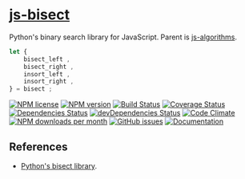 [js-bisect](http://aureooms.github.io/js-bisect)
==

Python's binary search library for JavaScript. Parent is
[js-algorithms](https://github.com/aureooms/js-algorithms).


```js
let {
	bisect_left ,
	bisect_right ,
	insort_left ,
	insort_right ,
} = bisect ;
```

[![NPM license](https://img.shields.io/npm/l/@aureooms/js-bisect.svg?style=flat)](https://raw.githubusercontent.com/aureooms/js-bisect/master/LICENSE)
[![NPM version](https://img.shields.io/npm/v/@aureooms/js-bisect.svg?style=flat)](https://www.npmjs.org/package/@aureooms/js-bisect)
[![Build Status](https://img.shields.io/travis/aureooms/js-bisect.svg?style=flat)](https://travis-ci.org/aureooms/js-bisect)
[![Coverage Status](https://img.shields.io/coveralls/aureooms/js-bisect.svg?style=flat)](https://coveralls.io/r/aureooms/js-bisect)
[![Dependencies Status](https://img.shields.io/david/aureooms/js-bisect.svg?style=flat)](https://david-dm.org/aureooms/js-bisect#info=dependencies)
[![devDependencies Status](https://img.shields.io/david/dev/aureooms/js-bisect.svg?style=flat)](https://david-dm.org/aureooms/js-bisect#info=devDependencies)
[![Code Climate](https://img.shields.io/codeclimate/github/aureooms/js-bisect.svg?style=flat)](https://codeclimate.com/github/aureooms/js-bisect)
[![NPM downloads per month](https://img.shields.io/npm/dm/@aureooms/js-bisect.svg?style=flat)](https://www.npmjs.org/package/@aureooms/js-bisect)
[![GitHub issues](https://img.shields.io/github/issues/aureooms/js-bisect.svg?style=flat)](https://github.com/aureooms/js-bisect/issues)
[![Documentation](https://aureooms.github.io/js-bisect/badge.svg)](https://aureooms.github.io/js-bisect/source.html)

## References

  - [Python's bisect library](https://docs.python.org/3.6/library/bisect.html).
